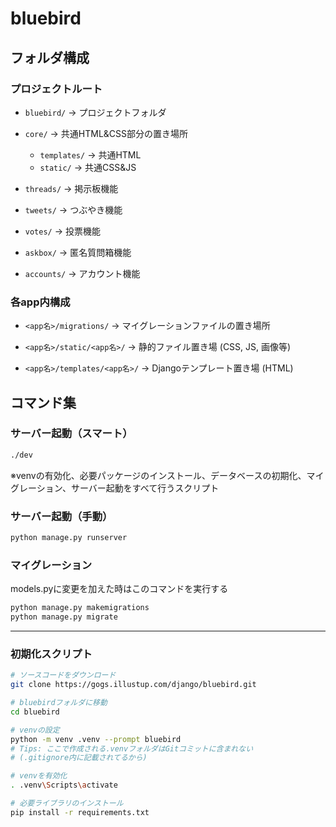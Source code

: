 # bluebird

## フォルダ構成
### プロジェクトルート
- `bluebird/` → プロジェクトフォルダ
- `core/` → 共通HTML&CSS部分の置き場所
    - `templates/` → 共通HTML
    - `static/` → 共通CSS&JS

- `threads/` → 掲示板機能
- `tweets/` → つぶやき機能
- `votes/` → 投票機能
- `askbox/` → 匿名質問箱機能
- `accounts/` → アカウント機能

### 各app内構成
- `<app名>/migrations/` → マイグレーションファイルの置き場所

- `<app名>/static/<app名>/` → 静的ファイル置き場 (CSS, JS, 画像等)
- `<app名>/templates/<app名>/` → Djangoテンプレート置き場 (HTML)

## コマンド集
### サーバー起動（スマート）
```sh
./dev
```
※venvの有効化、必要パッケージのインストール、データベースの初期化、マイグレーション、サーバー起動をすべて行うスクリプト

### サーバー起動（手動）
```sh
python manage.py runserver
```

### マイグレーション
models.pyに変更を加えた時はこのコマンドを実行する
```sh
python manage.py makemigrations
python manage.py migrate
```

---

### 初期化スクリプト
```sh
# ソースコードをダウンロード
git clone https://gogs.illustup.com/django/bluebird.git

# bluebirdフォルダに移動
cd bluebird

# venvの設定
python -m venv .venv --prompt bluebird
# Tips: ここで作成される.venvフォルダはGitコミットに含まれない
# (.gitignore内に記載されてるから)

# venvを有効化
. .venv\Scripts\activate

# 必要ライブラリのインストール
pip install -r requirements.txt
```
